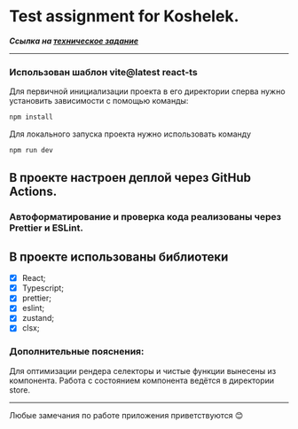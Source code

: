 # Test assignment for Koshelek.

**_Ссылка на [техническое задание](https://docs.google.com/document/d/11epQwrzH38OvZBXTpyXJxl4naOOZNVmWsL2iz_a4pzE/edit?pli=1)_**

---

### Использован шаблон vite@latest react-ts

Для первичной инициализации проекта в его директории сперва нужно установить зависимости с помощью команды:

```sh
npm install
```

Для локального запуска проекта нужно использовать команду

```sh
npm run dev
```

## В проекте настроен деплой через GitHub Actions.

### Автоформатирование и проверка кода реализованы через Prettier и ESLint.

## В проекте использованы библиотеки

- [x] React;
- [x] Typescript;
- [x] prettier;
- [x] eslint;
- [x] zustand;
- [x] clsx;

### Дополнительные пояснения:

Для оптимизации рендера селекторы и чистые функции вынесены из компонента. Работа с состоянием компонента ведётся в директории store.

---

Любые замечания по работе приложения приветствуются 😊
